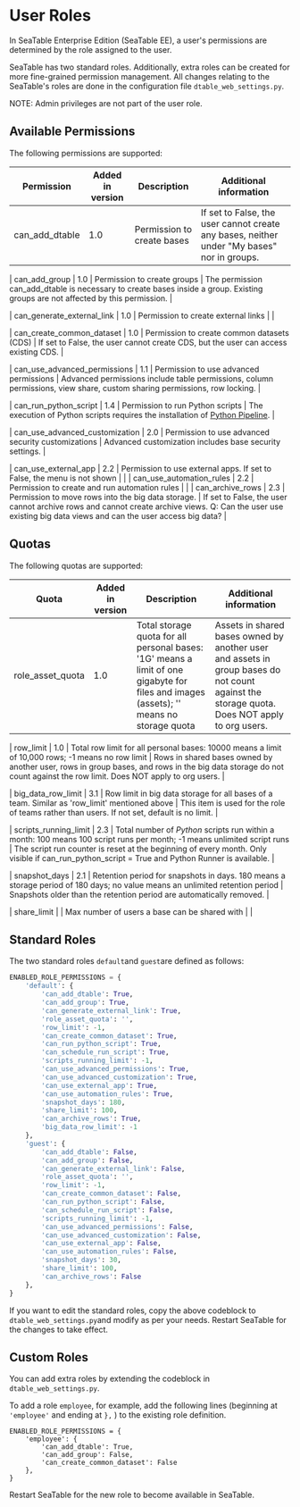 # User Roles

<!-- md:version 1.0 -->
<!-- md:flag enterprise -->

In SeaTable Enterprise Edition (SeaTable EE), a user's permissions are determined by the role assigned to the user.

SeaTable has two standard roles. Additionally, extra roles can be created for more fine-grained permission management. All changes relating to the SeaTable's roles are done in the configuration file `dtable_web_settings.py`.

NOTE: Admin privileges are not part of the user role.

## Available Permissions

The following permissions are supported:

| Permission                     | Added in version | Description                                                                                                                                                      | Additional information                                                                                                                        |
| ------------------------------ | ---------------- | ---------------------------------------------------------------------------------------------------------------------------------------------------------------- | --------------------------------------------------------------------------------------------------------------------------------------------- |
| can_add_dtable                 | 1.0              | Permission to create bases                                                                                                                                       | If set to False, the user cannot create any bases, neither under "My bases" nor in groups.                                                 |

| can_add_group                  | 1.0              | Permission to create groups                                                                                                                                      | The permission can_add_dtable is necessary to create bases inside a group. Existing groups are not affected by this permission.      |

| can_generate_external_link     | 1.0              | Permission to create external links                                                                                                                              |       |

| can_create_common_dataset      | 1.0              | Permission to create common datasets (CDS)                                                                                                                       | If set to False, the user cannot create CDS, but the user can access existing CDS.                                                         |

| can_use_advanced_permissions   | 1.1              | Permission to use advanced permissions                                                                                                                           | Advanced permissions include table permissions, column permissions, view share, custom sharing permissions, row locking.                   |

| can_run_python_script          | 1.4              | Permission to run Python scripts                                                                                                                                 | The execution of Python scripts requires the installation of [Python Pipeline](../installation/components/python-pipeline.md).                |

| can_use_advanced_customization | 2.0              | Permission to use advanced security customizations                                                                                                               | Advanced customization includes base security settings.                                                                                      |

| can_use_external_app           | 2.2              | Permission to use external apps. If set to False, the menu is not shown                                                                                          |                                                                                                                                               |
| can_use_automation_rules       | 2.2              | Permission to create and run automation rules                                                                                                                    |                                                                                                                                               |
| can_archive_rows               | 2.3              | Permission to move rows into the big data storage.                                                                                                               | If set to False, the user cannot archive rows and cannot create archive views. Q: Can the user use existing big data views and can the user access big data?    |


## Quotas

The following quotas are supported:

| Quota                          | Added in version | Description                                                                                                                                                      | Additional information                                                                                                                        |
| ------------------------------ | ---------------- | ---------------------------------------------------------------------------------------------------------------------------------------------------------------- | --------------------------------------------------------------------------------------------------------------------------------------------- |
| role_asset_quota               | 1.0              | Total storage quota for all personal bases: '1G' means a limit of one gigabyte for files and images (assets); '' means no storage quota                          | Assets in shared bases owned by another user and assets in group bases do not count against the storage quota. Does NOT apply to org users.  |

| row_limit                      | 1.0              | Total row limit for all personal bases: 10000 means a limit of 10,000 rows; -1 means no row limit                                                                | Rows in shared bases owned by another user, rows in group bases, and rows in the big data storage do not count against the row limit. Does NOT apply to org users.   |

| big_data_row_limit             | 3.1              | Row limit in big data storage for all bases of a team. Similar as 'row_limit' mentioned above                                                                    | This item is used for the role of teams rather than users. If not set, default is no limit.  |

| scripts_running_limit          | 2.3              | Total number of _Python_ scripts run within a month: 100 means 100 script runs per month; -1 means unlimited script runs                                         | The script run counter is reset at the beginning of every month. Only visible if can_run_python_script = True and Python Runner is available. |

| snapshot_days                  | 2.1              | Retention period for snapshots in days. 180 means a storage period of 180 days; no value means an unlimited retention period                                     | Snapshots older than the retention period are automatically removed.   |

| share_limit                    |                  | Max number of users a base can be shared with                                                                                                                     |    |


## Standard Roles

The two standard roles `default`and `guest`are defined as follows:

```python
ENABLED_ROLE_PERMISSIONS = {
    'default': {
        'can_add_dtable': True,
        'can_add_group': True,
        'can_generate_external_link': True,
        'role_asset_quota': '',
        'row_limit': -1,
        'can_create_common_dataset': True,
        'can_run_python_script': True,
        'can_schedule_run_script': True,
        'scripts_running_limit': -1,
        'can_use_advanced_permissions': True,
        'can_use_advanced_customization': True,
        'can_use_external_app': True,
        'can_use_automation_rules': True,
        'snapshot_days': 180,
        'share_limit': 100,
        'can_archive_rows': True,
        'big_data_row_limit': -1
    },
    'guest': {
        'can_add_dtable': False,
        'can_add_group': False,
        'can_generate_external_link': False,
        'role_asset_quota': '',
        'row_limit': -1,
        'can_create_common_dataset': False,
        'can_run_python_script': False,
        'can_schedule_run_script': False,
        'scripts_running_limit': -1,
        'can_use_advanced_permissions': False,
        'can_use_advanced_customization': False,
        'can_use_external_app': False,
        'can_use_automation_rules': False,
        'snapshot_days': 30,
        'share_limit': 100,
        'can_archive_rows': False
    },
}
```

If you want to edit the standard roles, copy the above codeblock to `dtable_web_settings.py`and modify as per your needs. Restart SeaTable for the changes to take effect.

## Custom Roles

You can add extra roles by extending the codeblock in `dtable_web_settings.py`.

To add a role `employee`, for example, add the following lines (beginning at `'employee'` and ending at `},` ) to the existing role definition.

```
ENABLED_ROLE_PERMISSIONS = {
    'employee': {
        'can_add_dtable': True,
        'can_add_group': False,
        'can_create_common_dataset': False
    },
}
```

Restart SeaTable for the new role to become available in SeaTable.
